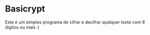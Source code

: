 # Basicrypt

Este é um simples programa de cifrar e decifrar qualquer texto com 8 digitos ou mais :)

